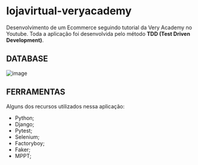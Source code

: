 # lojavirtual-veryacademy
Desenvolvimento de um Ecommerce seguindo tutorial da Very Academy no Youtube.
Toda a aplicação foi desenvolvida pelo método **TDD (Test Driven Development)**.

## DATABASE

![image](https://user-images.githubusercontent.com/12896853/189552961-850ea950-0adf-46a7-bd27-1cf2b447acce.png)

## FERRAMENTAS

Alguns dos recursos utilizados nessa aplicação:

- Python;
- Django;
- Pytest;
- Selenium;
- Factoryboy;
- Faker;
- MPPT;
